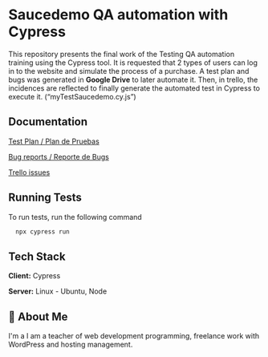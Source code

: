 
# Saucedemo QA automation with Cypress

This repository presents the final work of the Testing QA automation training using the Cypress tool.
It is requested that 2 types of users can log in to the website and simulate the process of a purchase.
A test plan and bugs was generated in **Google Drive** to later automate it. Then, in trello, the incidences are reflected to finally generate the automated test in Cypress to execute it. (“myTestSaucedemo.cy.js”)


## Documentation

[Test Plan / Plan de Pruebas](https://docs.google.com/spreadsheets/d/17h3vK6iAaUaLURUHDOblFWsuIEZDH6uZ/edit?usp=sharing&ouid=116275635805471084898&rtpof=true&sd=true )

[Bug reports / Reporte de Bugs](https://docs.google.com/document/d/1P6VR2H6uc2aiPvoxjLbNNJzL9Z7iFWuLeLoZ34sDcJg/edit?usp=sharing)

[Trello issues](https://trello.com/invite/b/675b50ca2c548120088ed613/ATTIea4fd1968cb67c1c17a78669230a8c6fE9C6EBD9/qa-saucedemocy-automation)

## Running Tests

To run tests, run the following command

```bash
  npx cypress run 
```


## Tech Stack

**Client:** Cypress

**Server:** Linux - Ubuntu, Node


## 🚀 About Me
I'm a I am a teacher of web development programming, freelance work with WordPress and hosting management. 


